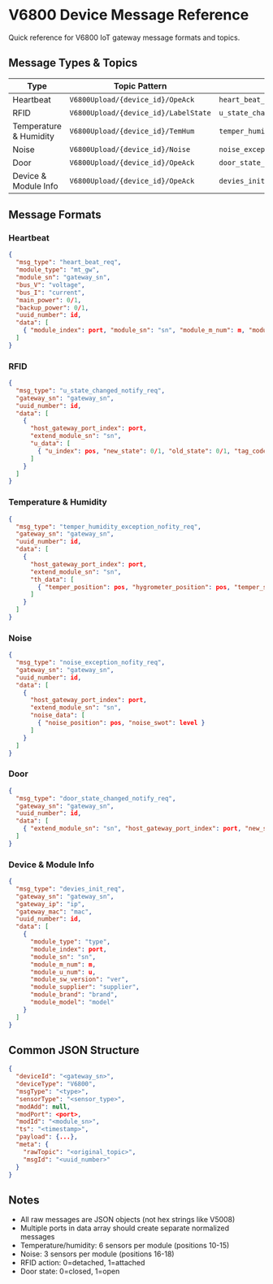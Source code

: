 # V6800 Device Message Reference

Quick reference for V6800 IoT gateway message formats and topics.

## Message Types & Topics

| Type | Topic Pattern | msg_type |
|------|---------------|------------|
| Heartbeat | `V6800Upload/{device_id}/OpeAck` | `heart_beat_req` |
| RFID | `V6800Upload/{device_id}/LabelState` | `u_state_changed_notify_req` |
| Temperature & Humidity | `V6800Upload/{device_id}/TemHum` | `temper_humidity_exception_nofity_req` |
| Noise | `V6800Upload/{device_id}/Noise` | `noise_exception_nofity_req` |
| Door | `V6800Upload/{device_id}/OpeAck` | `door_state_changed_notify_req` |
| Device & Module Info | `V6800Upload/{device_id}/OpeAck` | `devies_init_req` |

## Message Formats

### Heartbeat
```json
{
  "msg_type": "heart_beat_req",
  "module_type": "mt_gw",
  "module_sn": "gateway_sn",
  "bus_V": "voltage",
  "bus_I": "current",
  "main_power": 0/1,
  "backup_power": 0/1,
  "uuid_number": id,
  "data": [
    { "module_index": port, "module_sn": "sn", "module_m_num": m, "module_u_num": u }
  ]
}
```

### RFID
```json
{
  "msg_type": "u_state_changed_notify_req",
  "gateway_sn": "gateway_sn",
  "uuid_number": id,
  "data": [
    {
      "host_gateway_port_index": port,
      "extend_module_sn": "sn",
      "u_data": [
        { "u_index": pos, "new_state": 0/1, "old_state": 0/1, "tag_code": "hex", "warning": 0/1 }
      ]
    }
  ]
}
```

### Temperature & Humidity
```json
{
  "msg_type": "temper_humidity_exception_nofity_req",
  "gateway_sn": "gateway_sn",
  "uuid_number": id,
  "data": [
    {
      "host_gateway_port_index": port,
      "extend_module_sn": "sn",
      "th_data": [
        { "temper_position": pos, "hygrometer_position": pos, "temper_swot": temp, "hygrometer_swot": hum }
      ]
    }
  ]
}
```

### Noise
```json
{
  "msg_type": "noise_exception_nofity_req",
  "gateway_sn": "gateway_sn",
  "uuid_number": id,
  "data": [
    {
      "host_gateway_port_index": port,
      "extend_module_sn": "sn",
      "noise_data": [
        { "noise_position": pos, "noise_swot": level }
      ]
    }
  ]
}
```

### Door
```json
{
  "msg_type": "door_state_changed_notify_req",
  "gateway_sn": "gateway_sn",
  "uuid_number": id,
  "data": [
    { "extend_module_sn": "sn", "host_gateway_port_index": port, "new_state": 0/1 }
  ]
}
```

### Device & Module Info
```json
{
  "msg_type": "devies_init_req",
  "gateway_sn": "gateway_sn",
  "gateway_ip": "ip",
  "gateway_mac": "mac",
  "uuid_number": id,
  "data": [
    {
      "module_type": "type",
      "module_index": port,
      "module_sn": "sn",
      "module_m_num": m,
      "module_u_num": u,
      "module_sw_version": "ver",
      "module_supplier": "supplier",
      "module_brand": "brand",
      "module_model": "model"
    }
  ]
}
```

## Common JSON Structure
```json
{
  "deviceId": "<gateway_sn>",
  "deviceType": "V6800",
  "msgType": "<type>",
  "sensorType": "<sensor_type>",
  "modAdd": null,
  "modPort": <port>,
  "modId": "<module_sn>",
  "ts": "<timestamp>",
  "payload": {...},
  "meta": {
    "rawTopic": "<original_topic>",
    "msgId": "<uuid_number>"
  }
}
```

## Notes
- All raw messages are JSON objects (not hex strings like V5008)
- Multiple ports in data array should create separate normalized messages
- Temperature/humidity: 6 sensors per module (positions 10-15)
- Noise: 3 sensors per module (positions 16-18)
- RFID action: 0=detached, 1=attached
- Door state: 0=closed, 1=open